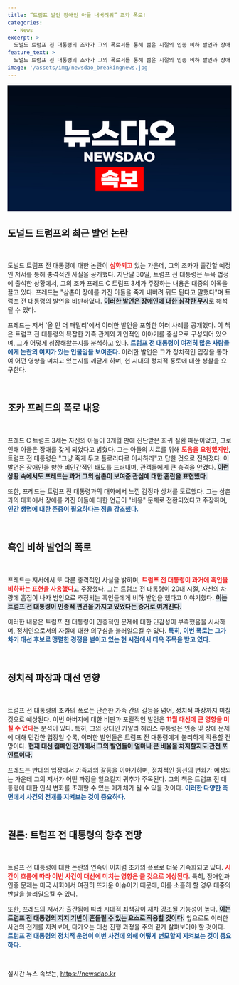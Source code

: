 ```yaml
---
title: “트럼프 발언 장애인 아들 내버려둬” 조카 폭로!
categories:
  - News
excerpt: >
  도널드 트럼프 전 대통령의 조카가 그의 폭로서를 통해 젊은 시절의 인종 비하 발언과 장애 아들을 두고 한 충격적인 발언을 공개했습니다. 이 폭로는 다가오는 대선과 겹쳐 정치적 파장을 일으킬 것으로 보입니다.
feature_text: >
  도널드 트럼프 전 대통령의 조카가 그의 폭로서를 통해 젊은 시절의 인종 비하 발언과 장애 아들을 두고 한 충격적인 발언을 공개했습니다. 이 폭로는 다가오는 대선과 겹쳐 정치적 파장을 일으킬 것으로 보입니다.
image: '/assets/img/newsdao_breakingnews.jpg'
---
```


<p><img src="/assets/img/newsdao_breakingnews.jpg" alt="ontimetimes 속보" /></p>

<h2 data-ke-size="size26">도널드 트럼프의 최근 발언 논란</h2>

<p data-ke-size="size16">&nbsp;</p>

<p>도널드 트럼프 전 대통령에 대한 논란이 <b><span style="color: #ee2323;">심화되고</span></b> 있는 가운데, 그의 조카가 출간할 예정인 저서를 통해 충격적인 사실을 공개했다. 지난달 30일, 트럼프 전 대통령은 뉴욕 법정에 출석한 상황에서, 그의 조카 프레드 C 트럼프 3세가 주장하는 내용은 대중의 이목을 끌고 있다. 프레드는 "삼촌이 장애를 가진 아들을 죽게 내버려 둬도 된다고 말했다"며 트럼프 전 대통령의 발언을 비판하였다. <b><span style="background-color: #21538527;">이러한 발언은 장애인에 대한 심각한 무시</span></b>로 해석될 수 있다.</p>

<p>프레드는 저서 '올 인 더 패밀리'에서 이러한 발언을 포함한 여러 사례를 공개했다. 이 책은 트럼프 전 대통령의 복잡한 가족 관계와 개인적인 이야기를 중심으로 구성되어 있으며, 그가 어떻게 성장해왔는지를 분석하고 있다. <b><span style="color: #1a5490;">트럼프 전 대통령이 여전히 많은 사람들에게 논란의 여지가 있는 인물임을 보여준다.</span></b> 이러한 발언은 그가 정치적인 입장을 통하여 어떤 영향을 미치고 있는지를 깨닫게 하며, 현 시대의 정치적 풍토에 대한 성찰을 요구한다.</p>

<p data-ke-size="size16">&nbsp;</p>

<h2 data-ke-size="size26">조카 프레드의 폭로 내용</h2>

<p data-ke-size="size16">&nbsp;</p>

<p>프레드 C 트럼프 3세는 자신의 아들이 3개월 만에 진단받은 희귀 질환 때문이었고, 그로 인해 아들은 장애를 갖게 되었다고 밝혔다. 그는 아들의 치료를 위해 <b><span style="color: #ee2323;">도움을 요청했지만</span></b>, 트럼프 전 대통령은 "그냥 죽게 두고 플로리다로 이사하라"고 답한 것으로 전해졌다. 이 발언은 장애인을 향한 비인간적인 태도를 드러내며, 관객들에게 큰 충격을 안겼다. <b><span style="background-color: #21538527;">이런 상황 속에서도 프레드는 과거 그의 삼촌이 보여준 관심에 대한 혼란을 표현했다.</span></b> </p>

<p>또한, 프레드는 트럼프 전 대통령과의 대화에서 느낀 감정과 상처를 토로했다. 그는 삼촌과의 대화에서 장애를 가진 아들에 대한 언급이 "비용" 문제로 전환되었다고 주장하며, <b><span style="color: #1a5490;">인간 생명에 대한 존중이 필요하다는 점을 강조했다.</span></b></p>

<p data-ke-size="size16">&nbsp;</p>

<h2 data-ke-size="size26">흑인 비하 발언의 폭로</h2>

<p data-ke-size="size16">&nbsp;</p>

<p>프레드는 저서에서 또 다른 충격적인 사실을 밝히며, <b><span style="color: #ee2323;">트럼프 전 대통령이 과거에 흑인을 비하하는 표현을 사용했다</span></b>고 주장했다. 그는 트럼프 전 대통령이 20대 시절, 자신의 차량에 흠집이 나자 범인으로 추정되는 흑인들에게 비하 발언을 했다고 이야기했다. <b><span style="background-color: #21538527;">이는 트럼프 전 대통령이 인종적 편견을 가지고 있었다는 증거로 여겨진다.</span></b> </p>

<p>이러한 내용은 트럼프 전 대통령이 인종적인 문제에 대한 민감성이 부족했음을 시사하며, 정치인으로서의 자질에 대한 의구심을 불러일으킬 수 있다. <b><span style="color: #1a5490;">특히, 이번 폭로는 그가 차기 대선 후보로 맹렬한 경쟁을 벌이고 있는 현 시점에서 더욱 주목을 받고 있다.</span></b></p>

<p data-ke-size="size16">&nbsp;</p>

<h2 data-ke-size="size26">정치적 파장과 대선 영향</h2>

<p data-ke-size="size16">&nbsp;</p>

<p>트럼프 전 대통령의 조카의 폭로는 단순한 가족 간의 갈등을 넘어, 정치적 파장까지 미칠 것으로 예상된다. 이번 아버지에 대한 비판과 포괄적인 발언은 <b><span style="color: #ee2323;">11월 대선에 큰 영향을 미칠 수 있다</span></b>는 분석이 있다. 특히, 그의 상대인 카말라 해리스 부통령은 인종 및 장애 문제에 대해 민감한 입장일 수록, 이러한 발언들은 트럼프 전 대통령에게 불리하게 작용할 전망이다. <b><span style="background-color: #21538527;">현재 대선 캠페인 전개에서 그의 발언들이 얼마나 큰 비율을 차지할지도 관전 포인트이다.</span></b></p>

<p>프레드는 반대의 입장에서 가족과의 갈등을 이야기하며, 정치적인 동선의 변화가 예상되는 가운데 그의 저서가 어떤 파장을 일으킬지 귀추가 주목된다. 그의 책은 트럼프 전 대통령에 대한 인식 변화를 초래할 수 있는 매개체가 될 수 있을 것이다. <b><span style="color: #1a5490;">이러한 다양한 측면에서 사건의 전개를 지켜보는 것이 중요하다.</span></b></p>

<p data-ke-size="size16">&nbsp;</p>

<h2 data-ke-size="size26">결론: 트럼프 전 대통령의 향후 전망</h2>

<p data-ke-size="size16">&nbsp;</p>

<p>트럼프 전 대통령에 대한 논란의 연속이 이처럼 조카의 폭로로 더욱 가속화되고 있다. <b><span style="color: #ee2323;">시간이 흐름에 따라 이번 사건이 대선에 미치는 영향은 클 것으로 예상된다</span></b>. 특히, 장애인과 인종 문제는 미국 사회에서 여전히 뜨거운 이슈이기 때문에, 이를 소홀히 할 경우 대중의 반발을 불러일으킬 수 있다.</p>

<p>또한, 프레드의 저서가 출간됨에 따라 시대적 죄책감이 재차 강조될 가능성이 높다. <b><span style="background-color: #21538527;">이는 트럼프 전 대통령의 지지 기반이 흔들릴 수 있는 요소로 작용할 것이다.</span></b> 앞으로도 이러한 사건의 전개를 지켜보며, 다가오는 대선 진행 과정을 주의 깊게 살펴보아야 할 것이다. <b><span style="color: #1a5490;">트럼프 전 대통령의 정치적 운명이 이번 사건에 의해 어떻게 변모할지 지켜보는 것이 중요하다.</span></b> </p>

<p data-ke-size="size16">&nbsp;</p>
실시간 뉴스 속보는, <a href="https://newsdao.kr" rel="dofollow">https://newsdao.kr</a>



